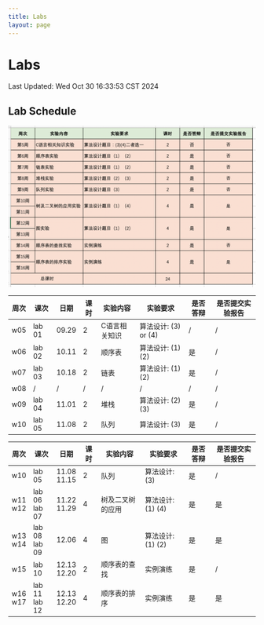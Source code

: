 ```yaml
---
title: Labs
layout: page
---
```


# Labs

Last Updated: Wed Oct 30 16:33:53 CST 2024

## Lab Schedule

![](attachments/实验课课程内容安排.dsalgo24f.png)

| 周次  | 课次     | 日期    | 课时  | 实验内容    | 实验要求             | 是否答辩 | 是否提交实验报告 |
| --- | ------ | ----- | --- | ------- | ---------------- | ---- | -------- |
| w05 | lab 01 | 09.29 | 2   | C语言相关知识 | 算法设计: (3) or (4) | /    | /        |
| w06 | lab 02 | 10.11 | 2   | 顺序表     | 算法设计: (1) (2)    | 是    | /        |
| w07 | lab 03 | 10.18 | 2   | 链表      | 算法设计: (1) (2)    | 是    | /        |
| w08 | /      | /     | /   | /       | /                | /    | /        |
| w09 | lab 04 | 11.01 | 2   | 堆栈      | 算法设计: (2) (3)    | 是    | /        |
| w10 | lab 05 | 11.08 | 2   | 队列      | 算法设计: (3)        | 是    | /        |

| 周次         | 课次               | 日期             | 课时  | 实验内容     | 实验要求          | 是否答辩 | 是否提交实验报告 |
| ---------- | ---------------- | -------------- | --- | -------- | ------------- | ---- | -------- |
| w10        | lab 05           | 11.08<br>11.15 | 2   | 队列       | 算法设计: (3)     | 是    | /        |
| w11<br>w12 | lab 06<br>lab 07 | 11.22<br>11.29 | 4   | 树及二叉树的应用 | 算法设计: (1) (4) | 是    | 是        |
| w13<br>w14 | lab 08<br>lab 09 | 12.06          | 4   | 图        | 算法设计: (1) (2) | 是    | 是        |
| w15        | lab 10           | 12.13<br>12.20 | 2   | 顺序表的查找   | 实例演练          | 是    | /        |
| w16<br>w17 | lab 11<br>lab 12 | 12.13<br>12.20 | 4   | 顺序表的排序   | 实例演练          | 是    | 是        |


